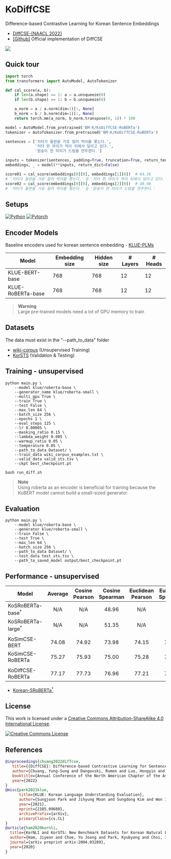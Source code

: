 # KoDiffCSE
Difference-based Contrastive Learning for Korean Sentence Embeddings <br>
   - [DiffCSE-[NAACL 2022]](https://arxiv.org/abs/2204.10298) <br>
   - [[Github]](https://github.com/voidism/DiffCSE) Official implementation of DiffCSE <br>
<img src=https://user-images.githubusercontent.com/55969260/201829550-9674a3ac-cb9b-4e17-b777-7d96fdf5c633.png>

## Quick tour
```python
import torch
from transformers import AutoModel, AutoTokenizer

def cal_score(a, b):
    if len(a.shape) == 1: a = a.unsqueeze(0)
    if len(b.shape) == 1: b = b.unsqueeze(0)

    a_norm = a / a.norm(dim=1)[:, None]
    b_norm = b / b.norm(dim=1)[:, None]
    return torch.mm(a_norm, b_norm.transpose(0, 1)) * 100

model = AutoModel.from_pretrained('BM-K/KoDiffCSE-RoBERTa')
tokenizer = AutoTokenizer.from_pretrained('BM-K/KoDiffCSE-RoBERTa')

sentences = ['치타가 들판을 가로 질러 먹이를 쫓는다.',
             '치타 한 마리가 먹이 뒤에서 달리고 있다.',
             '원숭이 한 마리가 드럼을 연주한다.']

inputs = tokenizer(sentences, padding=True, truncation=True, return_tensors="pt")
embeddings, _ = model(**inputs, return_dict=False)

score01 = cal_score(embeddings[0][0], embeddings[1][0])  # 84.56
# '치타가 들판을 가로 질러 먹이를 쫓는다.' @ '치타 한 마리가 먹이 뒤에서 달리고 있다.'
score02 = cal_score(embeddings[0][0], embeddings[2][0])  # 48.06
# '치타가 들판을 가로 질러 먹이를 쫓는다.' @ '원숭이 한 마리가 드럼을 연주한다.'
```

## Setups
[![Python](https://img.shields.io/badge/python-3.8.5-blue?logo=python&logoColor=FED643)](https://www.python.org/downloads/release/python-385/)
[![Pytorch](https://img.shields.io/badge/pytorch-1.7.1-red?logo=pytorch)](https://pytorch.org/get-started/previous-versions/)

## Encoder Models
Baseline encoders used for korean sentence embedding - [KLUE-PLMs](https://github.com/KLUE-benchmark/KLUE/blob/main/README.md)

| Model                | Embedding size | Hidden size | # Layers | # Heads |
|----------------------|----------------|-------------|----------|---------|
| KLUE-BERT-base            | 768            | 768         | 12       | 12      |
| KLUE-RoBERTa-base         | 768            | 768         | 12       | 12      |

> **Warning** <br>
> Large pre-trained models need a lot of GPU memory to train

## Datasets
The data must exist in the "--path_to_data" folder
- [wiki-corpus](https://github.com/jeongukjae/korean-wikipedia-corpus) (Unsupervised Training)
- [KorSTS](https://github.com/kakaobrain/KorNLUDatasets) (Validation & Testing)

## Training - unsupervised 
```
python main.py \
    --model klue/roberta-base \
    --generator_name klue/roberta-small \
    --multi_gpu True \
    --train True \
    --test False \
    --max_len 64 \
    --batch_size 256 \
    --epochs 1 \
    --eval_steps 125 \
    --lr 0.00005 \
    --masking_ratio 0.15 \
    --lambda_weight 0.005 \
    --warmup_ratio 0.05 \
    --temperature 0.05 \
    --path_to_data Dataset/ \
    --train_data wiki_corpus_examples.txt \
    --valid_data valid_sts.tsv \
    --ckpt best_checkpoint.pt
```
```
bash run_diff.sh
```
> **Note** <br>
> Using roberta as an encoder is beneficial for training because the KoBERT model cannot build a small-sized generator. 

## Evaluation
```
python main.py \
    --model klue/roberta-base \
    --generator klue/roberta-small \
    --train False \
    --test True \
    --max_len 64 \
    --batch_size 256 \
    --path_to_data Dataset/ \
    --test_data test_sts.tsv \
    --path_to_saved_model output/best_checkpoint.pt
```

## Performance - unsupervised

| Model                  | Average | Cosine Pearson | Cosine Spearman | Euclidean Pearson | Euclidean Spearman | Manhattan Pearson | Manhattan Spearman | Dot Pearson | Dot Spearman |
|------------------------|:----:|:----:|:----:|:----:|:----:|:----:|:----:|:----:|:----:|
| KoSRoBERTa-base<sup>†</sup>    | N/A | N/A | 48.96 | N/A | N/A | N/A | N/A | N/A | N/A |
| KoSRoBERTa-large<sup>†</sup>    | N/A | N/A | 51.35 | N/A | N/A | N/A | N/A | N/A | N/A |
| | | | | | | | | | |
| KoSimCSE-BERT    | 74.08 | 74.92 | 73.98 | 74.15 | 74.22 | 74.07 | 74.07 | 74.15 | 73.14 |
| KoSimCSE-RoBERTa    | 75.27 | 75.93 | 75.00 | 75.28 | 75.01 | 75.17 | 74.83 | 75.95 | 75.01 |
| | | | | | | | | | |
| KoDiffCSE-RoBERTa    | 77.17 | 77.73 | 76.96 | 77.21 | 76.89 | 77.11 | 76.81 | 77.74 | 76.97 |

- [Korean-SRoBERTa<sup>†</sup>](https://arxiv.org/abs/2004.03289)

## License
This work is licensed under a <a rel="license" href="http://creativecommons.org/licenses/by-sa/4.0/">Creative Commons Attribution-ShareAlike 4.0 International License</a>.

<a rel="license" href="http://creativecommons.org/licenses/by-sa/4.0/"><img alt="Creative Commons License" style="border-width:0" src="https://i.creativecommons.org/l/by-sa/4.0/88x31.png" /></a><br />

## References

```bibtex
@inproceedings{chuang2022diffcse,
   title={{DiffCSE}: Difference-based Contrastive Learning for Sentence Embeddings},
   author={Chuang, Yung-Sung and Dangovski, Rumen and Luo, Hongyin and Zhang, Yang and Chang, Shiyu and Soljacic, Marin and Li, Shang-Wen and Yih, Wen-tau and Kim, Yoon and Glass, James},
   booktitle={Annual Conference of the North American Chapter of the Association for Computational Linguistics (NAACL)},
   year={2022}
}
@misc{park2021klue,
      title={KLUE: Korean Language Understanding Evaluation},
      author={Sungjoon Park and Jihyung Moon and Sungdong Kim and Won Ik Cho and Jiyoon Han and Jangwon Park and Chisung Song and Junseong Kim and Yongsook Song and Taehwan Oh and Joohong Lee and Juhyun Oh and Sungwon Lyu and Younghoon Jeong and Inkwon Lee and Sangwoo Seo and Dongjun Lee and Hyunwoo Kim and Myeonghwa Lee and Seongbo Jang and Seungwon Do and Sunkyoung Kim and Kyungtae Lim and Jongwon Lee and Kyumin Park and Jamin Shin and Seonghyun Kim and Lucy Park and Alice Oh and Jungwoo Ha and Kyunghyun Cho},
      year={2021},
      eprint={2105.09680},
      archivePrefix={arXiv},
      primaryClass={cs.CL}
}
@article{ham2020kornli,
  title={KorNLI and KorSTS: New Benchmark Datasets for Korean Natural Language Understanding},
  author={Ham, Jiyeon and Choe, Yo Joong and Park, Kyubyong and Choi, Ilji and Soh, Hyungjoon},
  journal={arXiv preprint arXiv:2004.03289},
  year={2020}
}
```
